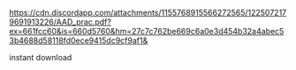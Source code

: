 https://cdn.discordapp.com/attachments/1155768915566272565/1225072179691913226/AAD_prac.pdf?ex=661fcc60&is=660d5760&hm=27c7c762be669c6a0e3d454b32a4abec53b4688d58118fd0ece9415dc9cf9af1&





instant download

